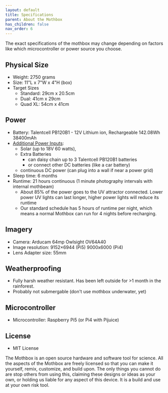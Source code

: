 ```yaml
---
layout: default
title: Specifications
parent: About the Mothbox
has_children: false
nav_order: 6
---
```


The exact specifications of the mothbox may change depending on factors like which microcontroller or power source you choose.

## Physical Size
* Weight: 2750 grams
* Size: 11"L x 7"W x 4"H (box)
* Target Sizes
  * Standard: 29cm x 20.5cm
  * Dual: 41cm x 29cm
  * Quad XL: 54cm x 41cm

## Power

* Battery: Talentcell PB120B1 - 12V Lithium ion, Rechargeable 142.08Wh 38400mAh
* [Additional Power Inputs](https://digital-naturalism-laboratories.github.io/Mothbox/docs/building/powersources/):
  * Solar (up to 18V 60 watts),
  * Extra Batteries
    * can daisy chain up to 3 Talentcell PB120B1 batteries
    * or connect other DC batteries (like a car battery)
  * continuous DC power (can plug into a wall if near a power grid)
* Sleep time: 6 months
* Runtime: 21 hours continuous (1 minute photography intervals with internal mothbeam)
  * About 85% of the power goes to the UV attractor connected. Lower power UV lights can last longer, higher power lights will reduce its runtime
  * Our standard schedule has 5 hours of runtime per night, which means a normal Mothbox can run for 4 nights before recharging.

## Imagery
* Camera: Arducam 64mp Owlsight OV64A40
* Image resolution: 9152×6944 (Pi5)  9000x6000 (Pi4)
* Lens Adapter size: 55mm

## Weatherproofing
* Fully harsh weather resistant. Has been left outside for >1 month in the rainforest.
* Probably not submergable (don't use mothbox underwater, yet)

## Microcontroller  
* Microcontroller: Raspberry Pi5 (or Pi4 with Pijuice)

## License
* MIT License

The Mothbox is an open source hardware and software tool for science. All the aspects of the Mothbox are freely licensed so that you can make it yourself, remix, customize, and build upon. The only things you cannot do are stop others from using this, claiming these designs or ideas as your own, or holding us liable for any aspect of this device. It is a build and use at your own risk tool.
